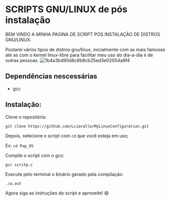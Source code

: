 # SCRIPTS GNU/LINUX de pós instalação

BEM VINDO A MINHA PAGINA DE SCRIPT PÓS INSTALAÇÃO DE DISTROS GNU/LINUX.

Postarei vários tipos de distros gnu/linux, inicialmente com as mais famosas até as com o kernel linux-libre para facilitar meu uso do dia-a-dia e de outras pessoas.
![1b4a3bd90d8c6b8cb25ed3e02054a9f4](https://user-images.githubusercontent.com/85714365/201427548-22169b07-df98-4e02-9f65-598343a451a5.png)

## Dependências nescessárias

- gcc 

## Instalação:

Clone o repositório:

  `git clone https://github.com/Lciarallo/MyLinuxConfiguration.git`
  
  Depois, selecione o script com `cd` que você esteja em uso;

Ex: `cd Pop_OS`

Compile o script com o gcc:

`gcc scritp.c`

Execute pelo terminal o binário gerado pela compilação:

`./a.out`
  
Agora siga as instruções do script e aproveite! :smile:

